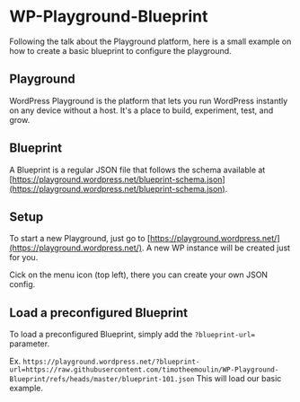 # WP-Playground-Blueprint

Following the talk about the Playground platform, here is a small example on how to create a basic blueprint to configure the playground.

## Playground

WordPress Playground is the platform that lets you run WordPress instantly on any device without a host. It's a place to build, experiment, test, and grow.

## Blueprint

A Blueprint is a regular JSON file that follows the schema available at [https://playground.wordpress.net/blueprint-schema.json](https://playground.wordpress.net/blueprint-schema.json).

## Setup

To start a new Playground, just go to [https://playground.wordpress.net/](https://playground.wordpress.net/). A new WP instance will be created just for you.

Cick on the menu icon (top left), there you can create your own JSON config.

## Load a preconfigured Blueprint

To load a preconfigured Blueprint, simply add the `?blueprint-url=` parameter.

Ex. `https://playground.wordpress.net/?blueprint-url=https://raw.githubusercontent.com/timotheemoulin/WP-Playground-Blueprint/refs/heads/master/blueprint-101.json`
This will load our basic example.